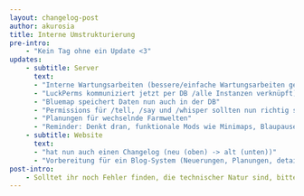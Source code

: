 ```yaml
---
layout: changelog-post
author: akurosia
title: Interne Umstrukturierung
pre-intro:
    - "Kein Tag ohne ein Update <3"
updates:
    - subtitle: Server
      text:
      - "Interne Wartungsarbeiten (bessere/einfache Wartungsarbeiten gerade im Bezug auf kommende Projekte)"
      - "LuckPerms kommuniziert jetzt per DB /alle Instanzen verknüpft)"
      - "Bluemap speichert Daten nun auch in der DB"
      - "Permissions für /tell, /say und /whisper sollten nun richtig sein"
      - "Planungen für wechselnde Farmwelten"
      - "Reminder: Denkt dran, funktionale Mods wie Minimaps, Blaupausen etc sind nicht gewünscht"
    - subtitle: Website
      text:
      - "hat nun auch einen Changelog (neu (oben) -> alt (unten))"
      - "Vorbereitung für ein Blog-System (Neuerungen, Planungen, detailierte Erklärungen zu neuen Funktionen, etc)"
post-intro:
    - Solltet ihr noch Fehler finden, die technischer Natur sind, bitte pingt Akurosia direkt an 🙂
---
```

